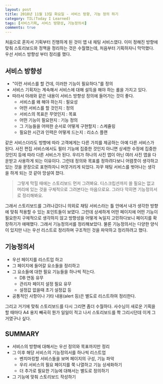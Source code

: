 ```yaml
---
layout: post
title: 2018년 11월 13일 화요일 - 서비스 방향, 기능 정의 하기
category: TIL(Today I Learned)
tags: [서비스기획, 서비스 방향성, 기능정의서]
comments: true
--- 
```


처음으로 혼자서 기획부터 진행하게 된 것이 앱 내 채팅 서비스였다. 이미 정해진 방향에 맞춰 스토리보드와 정책을 정리하는 것은 수월했는데, 처음부터 기획하자니 막막했다. 우선 서비스 방향성 부터 정리를 했다.

## 서비스 방향성

- "이런 서비스를 할 건데, 이러한 기능이 필요하다."를 정의
- 서비스 기획자는 계속해서 서비스에 대해 설득을 해야 하는 롤을 가지고 있다.
- 따라서 아래와 같은 내용이 서비스 방향성 정의에 들어가는 것이 좋다.
    - 서비스를 왜 해야 하는지 : 필요성
    - 어떤 서비스를 할 것인지 : 정의
    - 서비스의 목표은 무엇인지 : 목표
    - 어떤 기능이 필요한지 : 기능 정의
    - 그 기능들을 어떠한 순서로 어떻게 구현할지 : 스케쥴링
    - 필요한 시간과 인력은 어떻게 드는지 : 리소스 플랜

같은 서비스더라도 방향에 따라 고객에게는 다른 가치를 제공하는 아예 다른 서비스가 된다. 사진 편집 서비스에서도 필터 기능에 집중한 것인지 아니면 상세한 수정에 집중한 것인지 등에 따라 다른 서비스가 된다. 우리가 하나의 사진 앱이 아닌 여러 사진 앱을 다운받고 사용하게 되는 이유이다. 그런데 정의와 목표를 정하려다보니 어렴풋이 생각하고 있는 것을 문장으로 표현하자니 머뭇거리게 되었다. 자꾸 채팅 서비스를 벗어나는 생각을 하게 되는 것 같아 망설여 졌다. 

> 그렇게 막힐 때에는 스토리보드 먼저 그려봐요. 디스크립션까지 쓸 필요는 없고 머리에 있는 것을 구체적으로 그려본다는 마음으로요. 그러다 막히면 기능정의서로 정리해봐요.

그래서 스토리보드를 그려나갔더니 의외로 채팅 서비스라는 틀 안에서 내가 생각한 방향에 맞춰 적용할 수 있는 포인트들이 보였다. 그런데 상세하게 어떤 페이지에 어떤 기능이 필요한지 구체적으로 생각하지 않고 방향성을 어떻게 녹일지 고민하다보니 페이지를 확장하기가 애매했다. 그래서 기능정의서를 정리해보았다. 물론 기능정의서는 다양한 양식이 있지만 나는 우선 리스트로 정리하며 구조적인 것을 파악하고 정리하려고 했다.

## 기능정의서
- 우선 페이지를 리스트업 하고 
- 그 페이지에 들어갈 요소들을 정리하고
- 그 요소들에 대한 필요 기능들을 하나씩 적는다.
    - DB 연동 유무
    - 관리자 페이지 설정 필요 유무 
    - 설정값 없을때 초기 설정값 등
- 공통적인 사항이나 기타 내용(alert 등)은 별도로 리스트하여 정리한다.


그리고 거기에 맞춰 스토리보드를 다시 그리면 좀더 수월하다. 사수님이 새로운 기획을 할 때마다 A4 용지 빼곡히 뭔가 일일이 적고 나서 스토리보드를 쫙 그리시던데 이게 그거였구나 싶다.

## SUMMARY
- 서비스의 방향에 대해서는 우선 정의와 목표까지만 정리
- 그 이후 해당 서비스의 기능정의서를 하나씩 리스트업
    - 벤치마킹할 서비스들을 보며 페이지의 구성, 기능 파악
    - 우리 서비스의 필요 페이지를 쭉 나열하고 기능 상세화하기
    - 더 추가로 필요한 기능에 대해서는 별도로 정의하기
- 그 기능에 맞춰 스토리보드 작성하기